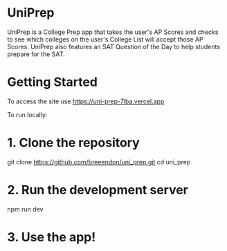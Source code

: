 # UniPrep

UniPrep is a College Prep app that takes the user's AP Scores and checks to see which colleges on the user's College List will accept those AP Scores. UniPrep also features an SAT Question of the Day to help students prepare for the SAT.

# Getting Started

To access the site use https://uni-prep-7lba.vercel.app

To run locally:

# 1. Clone the repository
git clone https://github.com/breeendon/uni_prep.git
cd uni_prep
# 2. Run the development server
npm run dev
# 3. Use the app!
